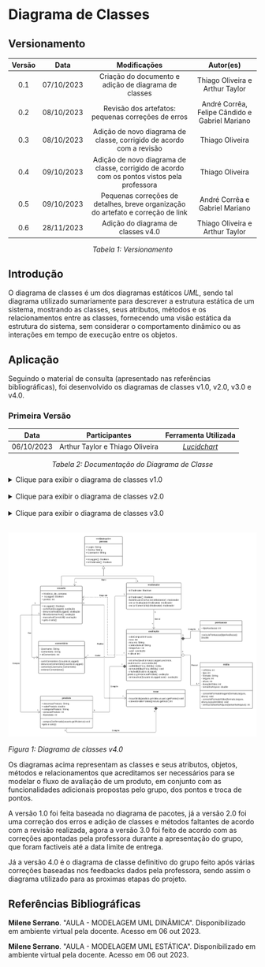 # Diagrama de Classes

## Versionamento

<center>

| **Versão** | **Data** | **Modificações** | **Autor(es)** |
| :--: | :--: | :--: | :--: |
| 0.1 | 07/10/2023 | Criação do documento e adição de diagrama de classes | Thiago Oliveira e Arthur Taylor |
| 0.2 | 08/10/2023 | Revisão dos artefatos: pequenas correções de erros | André Corrêa, Felipe Cândido e Gabriel Mariano |
| 0.3 | 08/10/2023 | Adição de novo diagrama de classe, corrigido de acordo com a revisão | Thiago Oliveira |
| 0.4 | 09/10/2023 | Adição de novo diagrama de classe, corrigido de acordo com os pontos vistos pela professora | Thiago Oliveira |
| 0.5 | 09/10/2023 | Pequenas correções de detalhes, breve organização do artefato e correção de link | André Corrêa e Gabriel Mariano  | 
| 0.6 | 28/11/2023 | Adição do diagrama de classes v4.0 | Thiago Oliveira e Arthur Taylor  | 

*Tabela 1: Versionamento*

</center>


## Introdução

O diagrama de classes é um dos diagramas estáticos *UML*, sendo tal diagrama utilizado sumariamente para descrever a estrutura estática de um sistema, mostrando as classes, seus atributos, métodos e os relacionamentos entre as classes, fornecendo uma visão estática da estrutura do sistema, sem considerar o comportamento dinâmico ou as interações em tempo de execução entre os objetos.

## Aplicação

Seguindo o material de consulta (apresentado nas referências bibliográficas), foi desenvolvido os diagramas de classes v1.0, v2.0, v3.0 e v4.0. 

### Primeira Versão

<center>

| **Data** | **Participantes** | **Ferramenta Utilizada** |
| :--: | :--: | :--: |
| 06/10/2023 | Arthur Taylor e Thiago Oliveira | [*Lucidchart*](https://lucidchart.com) |

*Tabela 2: Documentação do Diagrama de Classe*

</center>

<details>
<summary>Clique para exibir o diagrama de classes v1.0</summary>

![ Diagrama de Classes ](../../../Assets/Modelagem/Diagrama-de-Classe.jpeg)
</details>

</br>

<details>
<summary>Clique para exibir o diagrama de classes v2.0</summary>

![ Diagrama de Classes ](../../../Assets/Modelagem/Diagrama-de-Classe-V2.png)
</details>

</br>

<details>
<summary>Clique para exibir o diagrama de classes v3.0</summary>

![ Diagrama de Classes ](../../../Assets/Modelagem/Diagrama-de-Classe-V3.png)
</details>

</br>

![ Diagrama de Classes ](../../../Assets/Modelagem/diagrama-de-classe-v4.0.png)

*Figura 1: Diagrama de classes v4.0*


Os diagramas acima representam as classes e seus atributos, objetos, métodos e relacionamentos que acreditamos ser necessários para se modelar o fluxo de avaliação de um produto, em conjunto com as funcionalidades adicionais propostas pelo grupo, dos pontos e troca de pontos.

A versão 1.0 foi feita baseada no diagrama de pacotes, já a versão 2.0 foi uma correção dos erros e adição de classes e métodos faltantes de acordo com a revisão realizada, agora a versão 3.0 foi feito de acordo com as correções apontadas pela professora durante a apresentação do grupo, que foram factiveis até a data limite de entrega.

Já a versão 4.0 é o diagrama de classe definitivo do grupo feito após várias correções baseadas nos feedbacks dados pela professora, sendo assim o diagrama utilizado para as proximas etapas do projeto.

## Referências Bibliográficas

**Milene Serrano**. "AULA - MODELAGEM UML DINÂMICA". Disponibilizado em ambiente virtual pela docente. Acesso em 06 out 2023.

**Milene Serrano**. "AULA - MODELAGEM UML ESTÁTICA". Disponibilizado em ambiente virtual pela docente. Acesso em 06 out 2023.
